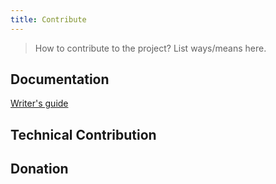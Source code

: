 ```yaml
---
title: Contribute
---
```


> How to contribute to the project? List ways/means here.

## Documentation

[Writer's guide](writers-guide/)

## Technical Contribution



## Donation


